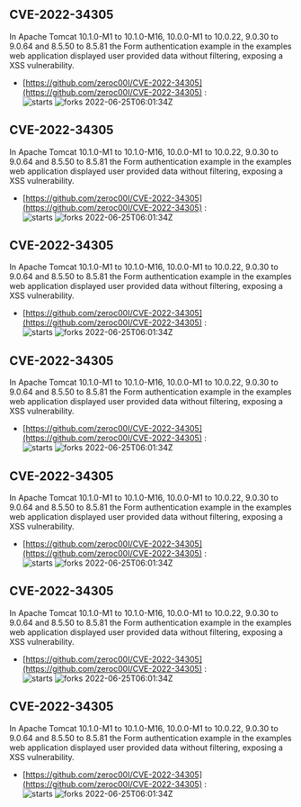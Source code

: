 ## CVE-2022-34305
 In Apache Tomcat 10.1.0-M1 to 10.1.0-M16, 10.0.0-M1 to 10.0.22, 9.0.30 to 9.0.64 and 8.5.50 to 8.5.81 the Form authentication example in the examples web application displayed user provided data without filtering, exposing a XSS vulnerability.

- [https://github.com/zeroc00I/CVE-2022-34305](https://github.com/zeroc00I/CVE-2022-34305) :  
![starts](https://img.shields.io/github/stars/zeroc00I/CVE-2022-34305.svg) 
![forks](https://img.shields.io/github/forks/zeroc00I/CVE-2022-34305.svg) 
2022-06-25T06:01:34Z

## CVE-2022-34305
 In Apache Tomcat 10.1.0-M1 to 10.1.0-M16, 10.0.0-M1 to 10.0.22, 9.0.30 to 9.0.64 and 8.5.50 to 8.5.81 the Form authentication example in the examples web application displayed user provided data without filtering, exposing a XSS vulnerability.

- [https://github.com/zeroc00I/CVE-2022-34305](https://github.com/zeroc00I/CVE-2022-34305) :  
![starts](https://img.shields.io/github/stars/zeroc00I/CVE-2022-34305.svg) 
![forks](https://img.shields.io/github/forks/zeroc00I/CVE-2022-34305.svg) 
2022-06-25T06:01:34Z

## CVE-2022-34305
 In Apache Tomcat 10.1.0-M1 to 10.1.0-M16, 10.0.0-M1 to 10.0.22, 9.0.30 to 9.0.64 and 8.5.50 to 8.5.81 the Form authentication example in the examples web application displayed user provided data without filtering, exposing a XSS vulnerability.

- [https://github.com/zeroc00I/CVE-2022-34305](https://github.com/zeroc00I/CVE-2022-34305) :  
![starts](https://img.shields.io/github/stars/zeroc00I/CVE-2022-34305.svg) 
![forks](https://img.shields.io/github/forks/zeroc00I/CVE-2022-34305.svg) 
2022-06-25T06:01:34Z

## CVE-2022-34305
 In Apache Tomcat 10.1.0-M1 to 10.1.0-M16, 10.0.0-M1 to 10.0.22, 9.0.30 to 9.0.64 and 8.5.50 to 8.5.81 the Form authentication example in the examples web application displayed user provided data without filtering, exposing a XSS vulnerability.

- [https://github.com/zeroc00I/CVE-2022-34305](https://github.com/zeroc00I/CVE-2022-34305) :  
![starts](https://img.shields.io/github/stars/zeroc00I/CVE-2022-34305.svg) 
![forks](https://img.shields.io/github/forks/zeroc00I/CVE-2022-34305.svg) 
2022-06-25T06:01:34Z

## CVE-2022-34305
 In Apache Tomcat 10.1.0-M1 to 10.1.0-M16, 10.0.0-M1 to 10.0.22, 9.0.30 to 9.0.64 and 8.5.50 to 8.5.81 the Form authentication example in the examples web application displayed user provided data without filtering, exposing a XSS vulnerability.

- [https://github.com/zeroc00I/CVE-2022-34305](https://github.com/zeroc00I/CVE-2022-34305) :  
![starts](https://img.shields.io/github/stars/zeroc00I/CVE-2022-34305.svg) 
![forks](https://img.shields.io/github/forks/zeroc00I/CVE-2022-34305.svg) 
2022-06-25T06:01:34Z

## CVE-2022-34305
 In Apache Tomcat 10.1.0-M1 to 10.1.0-M16, 10.0.0-M1 to 10.0.22, 9.0.30 to 9.0.64 and 8.5.50 to 8.5.81 the Form authentication example in the examples web application displayed user provided data without filtering, exposing a XSS vulnerability.

- [https://github.com/zeroc00I/CVE-2022-34305](https://github.com/zeroc00I/CVE-2022-34305) :  
![starts](https://img.shields.io/github/stars/zeroc00I/CVE-2022-34305.svg) 
![forks](https://img.shields.io/github/forks/zeroc00I/CVE-2022-34305.svg) 
2022-06-25T06:01:34Z

## CVE-2022-34305
 In Apache Tomcat 10.1.0-M1 to 10.1.0-M16, 10.0.0-M1 to 10.0.22, 9.0.30 to 9.0.64 and 8.5.50 to 8.5.81 the Form authentication example in the examples web application displayed user provided data without filtering, exposing a XSS vulnerability.

- [https://github.com/zeroc00I/CVE-2022-34305](https://github.com/zeroc00I/CVE-2022-34305) :  
![starts](https://img.shields.io/github/stars/zeroc00I/CVE-2022-34305.svg) 
![forks](https://img.shields.io/github/forks/zeroc00I/CVE-2022-34305.svg) 
2022-06-25T06:01:34Z

